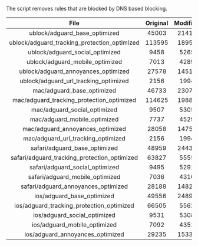 The script removes rules that are blocked by DNS based blocking.


| File | Original | Modified |
|:----:|:-----:|:-----:|
| ublock/adguard_base_optimized | 45003 | 21416 |
| ublock/adguard_tracking_protection_optimized | 113595 | 18955 |
| ublock/adguard_social_optimized | 9458 | 5265 |
| ublock/adguard_mobile_optimized | 7013 | 4289 |
| ublock/adguard_annoyances_optimized | 27578 | 14517 |
| ublock/adguard_url_tracking_optimized | 2156 | 1994 |
| mac/adguard_base_optimized | 46733 | 23073 |
| mac/adguard_tracking_protection_optimized | 114625 | 19888 |
| mac/adguard_social_optimized | 9507 | 5305 |
| mac/adguard_mobile_optimized | 7737 | 4529 |
| mac/adguard_annoyances_optimized | 28058 | 14750 |
| mac/adguard_url_tracking_optimized | 2156 | 1994 |
| safari/adguard_base_optimized | 48959 | 24438 |
| safari/adguard_tracking_protection_optimized | 63827 | 5555 |
| safari/adguard_social_optimized | 9495 | 5291 |
| safari/adguard_mobile_optimized | 7036 | 4310 |
| safari/adguard_annoyances_optimized | 28188 | 14828 |
| ios/adguard_base_optimized | 49556 | 24893 |
| ios/adguard_tracking_protection_optimized | 66505 | 5562 |
| ios/adguard_social_optimized | 9531 | 5308 |
| ios/adguard_mobile_optimized | 7092 | 4351 |
| ios/adguard_annoyances_optimized | 29235 | 15335 |